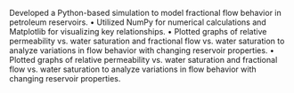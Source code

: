  Developed a Python-based simulation to model fractional flow behavior in petroleum reservoirs.
• Utilized NumPy for numerical calculations and Matplotlib for visualizing key relationships.
• Plotted graphs of relative permeability vs. water saturation and fractional flow vs. water saturation to analyze variations in flow
behavior with changing reservoir properties.
• Plotted graphs of relative permeability vs. water saturation and fractional flow vs. water saturation to analyze variations in flow
behavior with changing reservoir properties.
